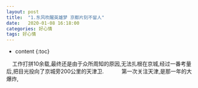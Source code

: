 ```yaml
---
layout: post
title:  "1.东风吹醒英雄梦 京都片刻不留人"
date:   2020-01-08 16:18:00
categories: 好心情
tags: 好心情
---
```


* content
{:toc}

&nbsp;&nbsp;&nbsp;&nbsp;工作打拼10余载,最终还是由于众所周知的原因,无法扎根在京城,经过一番考量后,把目光投向了京城旁200公里的天津卫.
&nbsp;&nbsp;&nbsp;&nbsp;&nbsp;&nbsp;
&nbsp;&nbsp;&nbsp;&nbsp;第一次关注天津,是那一年的大爆炸,

 
 